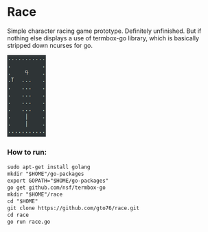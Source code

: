 Race
====

Simple character racing game prototype. Definitely unfinished. But if nothing else displays a use of termbox-go library, which is basically stripped down ncurses for go.

![Alt text](/doc/race.png?raw=true "Screenshot")
### How to run:
```
sudo apt-get install golang
mkdir "$HOME"/go-packages
export GOPATH="$HOME/go-packages"
go get github.com/nsf/termbox-go
mkdir "$HOME"/race
cd "$HOME"
git clone https://github.com/gto76/race.git
cd race
go run race.go
```
